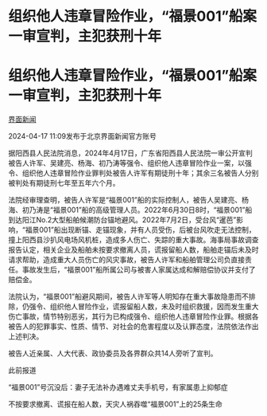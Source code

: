 # 组织他人违章冒险作业，“福景001”船案一审宣判，主犯获刑十年

# 组织他人违章冒险作业，“福景001”船案一审宣判，主犯获刑十年

[](https://news.qq.com/omn/author/8QMc3HhU640dvD%2Fd)

[界面新闻](https://news.qq.com/omn/author/8QMc3HhU640dvD%2Fd)

2024-04-17 11:09发布于北京界面新闻官方账号

据阳西县人民法院消息，2024年4月17日，广东省阳西县人民法院一审公开宣判被告人许军、吴建亮、杨海、初乃涛等强令、组织他人违章冒险作业一案，以强令、组织他人违章冒险作业罪判处被告人许军有期徒刑十年；其余三名被告人分别被判处有期徒刑七年至五年六个月。

法院经审理查明，被告人许军是“福景001”船的实际控制人，被告人吴建亮、杨海、初乃涛是“福景001”船的高级管理人员。2022年6月30日8时，“福景001”船到达阳江No.2大型船舶候潮防台锚地避风。2022年7月2日，受台风“暹芭”影响，“福景001”船出现断锚、走锚现象，并有人员受伤，后被台风吹走无法控制，撞上阳西县沙扒风电场风机桩，造成多人伤亡、失踪的重大事故。海事局事故调查报告认定，相关企业及船舶未按要求撤离人员，谎报留船人数，船舶走锚后未及时请求帮助，造成重大人员伤亡的风灾事故，被告人许军和船舶管理公司负直接责任。事故发生后，“福景001”船所属公司与被害人家属达成和解赔偿协议并支付了赔偿金。

法院认为，“福景001”船避风期间，被告人许军等人明知存在重大事故隐患而不排除，仍强令、组织他人冒险作业，谎报留船人数，未及时组织救援，因而发生重大伤亡事故，情节特别恶劣，其行为已构成强令、组织他人违章冒险作业罪。根据各被告人的犯罪事实、性质、情节、对社会的危害程度以及认罪态度，法院依法作出上述判决。

被告人近亲属、人大代表、政协委员及各界群众共14人旁听了宣判。

此前报道

“福景001”号沉没后：妻子无法补办遇难丈夫手机号，有家属患上抑郁症

不按要求撤离、谎报在船人数，天灾人祸吞噬“福景001”上的25条生命

